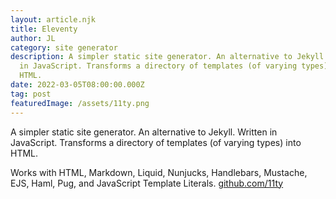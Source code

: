 ```yaml
---
layout: article.njk
title: Eleventy
author: JL
category: site generator
description: A simpler static site generator. An alternative to Jekyll. Written
  in JavaScript. Transforms a directory of templates (of varying types) into
  HTML.
date: 2022-03-05T08:00:00.000Z
tag: post
featuredImage: /assets/11ty.png
---
```

A simpler static site generator. An alternative to Jekyll. Written in JavaScript. Transforms a directory of templates (of varying types) into HTML.

Works with HTML, Markdown, Liquid, Nunjucks, Handlebars, Mustache, EJS, Haml, Pug, and JavaScript Template Literals. [github.com/11ty](https://github.com/11ty/eleventy)